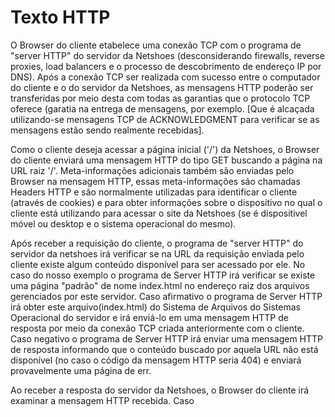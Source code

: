 # Texto HTTP

O Browser do cliente etabelece uma conexão TCP com o programa de "server HTTP" do servidor da Netshoes (desconsiderando firewalls, reverse proxies, load balancers e o processo de descobrimento de endereço IP por DNS). 
Após a conexão TCP ser realizada com sucesso entre o computador do cliente e o do servidor da Netshoes, as mensagens HTTP poderão ser transferidas por meio desta com todas as garantias que o protocolo TCP oferece (garatia na entrega de mensagens, por exemplo. [Que é alcaçada utilizando-se mensagens TCP de ACKNOWLEDGMENT para verificar se as mensagens estão sendo realmente recebidas].

Como o cliente deseja acessar a página inicial ('/') da Netshoes, o Browser do cliente enviará uma mensagem HTTP do tipo GET buscando a página na URL raiz '/'. Meta-informações adicionais também são enviadas pelo Browser na mensagem HTTP, essas meta-informações são chamadas Headers HTTP e são normalmente utilizadas para identificar o cliente (através de cookies) e para obter informações sobre o dispositivo no qual o cliente está utilizando para acessar o site da Netshoes (se é dispositivel móvel ou desktop e o sistema operacional do mesmo).

Após receber a requisição do cliente, o programa de "server HTTP" do servidor da netshoes irá verificar se na URL da requisição enviada pelo cliente existe algum conteúdo disponível para ser acessado por ele. No caso do nosso exemplo o programa de Server HTTP irá verificar se existe uma página "padrão" de nome index.html no endereço raiz dos arquivos gerenciados por este servidor. Caso afirmativo o programa de Server HTTP irá obter este arquivo(index.html) do Sistema de Arquivos do Sistemas Operacional do servidor e irá enviá-lo em uma mensagem HTTP de resposta por meio da conexão TCP criada anteriormente com o cliente. Caso negativo o programa de Server HTTP irá enviar uma mensagem HTTP de resposta informando que o conteúdo buscado por aquela URL não está disponível (no caso o código da mensagem HTTP seria 404) e enviará provavelmente uma página de err.

Ao receber a resposta do servidor da Netshoes, o Browser do cliente irá examinar a mensagem HTTP recebida. Caso  
